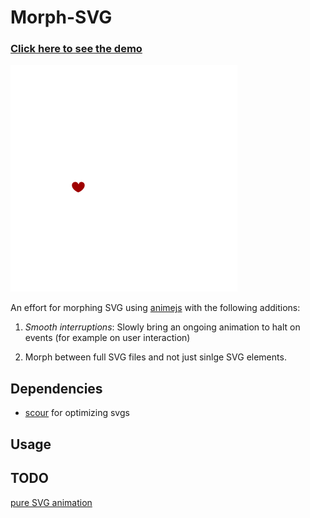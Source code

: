 # Morph-SVG

[<h3>Click here to see the demo</h3> <img src="svg/snail-normal.opt.svg">](https://p8me.github.io/morph-svg)


An effort for morphing SVG using [animejs](https://animejs.com/) with the following additions:

1. *Smooth interruptions*: Slowly bring an ongoing animation to halt on events (for example on user interaction)

2. Morph between full SVG files and not just sinlge SVG elements.

## Dependencies

-   [scour](https://github.com/scour-project/scour) for optimizing svgs

## Usage

## TODO

[pure SVG animation](https://developer.mozilla.org/en-US/docs/Web/SVG/Attribute/keySplines)
